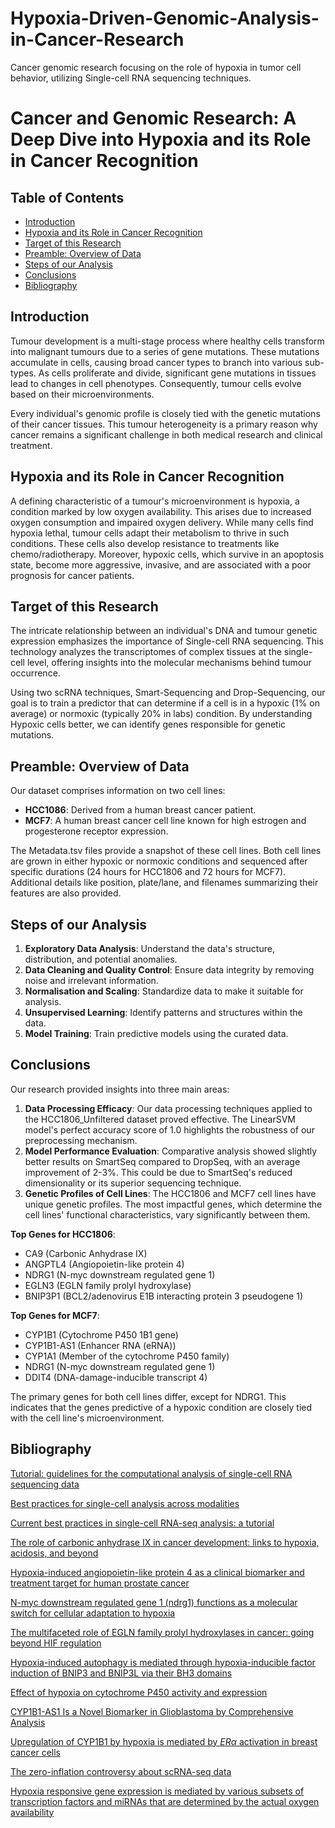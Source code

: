 # Hypoxia-Driven-Genomic-Analysis-in-Cancer-Research
Cancer genomic research focusing on the role of hypoxia in tumor cell behavior, utilizing Single-cell RNA sequencing techniques.

# Cancer and Genomic Research: A Deep Dive into Hypoxia and its Role in Cancer Recognition

## Table of Contents
- [Introduction](#introduction)
- [Hypoxia and its Role in Cancer Recognition](#hypoxia-and-its-role-in-cancer-recognition)
- [Target of this Research](#target-of-this-research)
- [Preamble: Overview of Data](#preamble-overview-of-data)
- [Steps of our Analysis](#steps-of-our-analysis)
- [Conclusions](#conclusions)
- [Bibliography](#bibliography)

## Introduction

Tumour development is a multi-stage process where healthy cells transform into malignant tumours due to a series of gene mutations. These mutations accumulate in cells, causing broad cancer types to branch into various sub-types. As cells proliferate and divide, significant gene mutations in tissues lead to changes in cell phenotypes. Consequently, tumour cells evolve based on their microenvironments.

Every individual's genomic profile is closely tied with the genetic mutations of their cancer tissues. This tumour heterogeneity is a primary reason why cancer remains a significant challenge in both medical research and clinical treatment.

## Hypoxia and its Role in Cancer Recognition

A defining characteristic of a tumour's microenvironment is hypoxia, a condition marked by low oxygen availability. This arises due to increased oxygen consumption and impaired oxygen delivery. While many cells find hypoxia lethal, tumour cells adapt their metabolism to thrive in such conditions. These cells also develop resistance to treatments like chemo/radiotherapy. Moreover, hypoxic cells, which survive in an apoptosis state, become more aggressive, invasive, and are associated with a poor prognosis for cancer patients.

## Target of this Research

The intricate relationship between an individual's DNA and tumour genetic expression emphasizes the importance of Single-cell RNA sequencing. This technology analyzes the transcriptomes of complex tissues at the single-cell level, offering insights into the molecular mechanisms behind tumour occurrence. 

Using two scRNA techniques, Smart-Sequencing and Drop-Sequencing, our goal is to train a predictor that can determine if a cell is in a hypoxic (1% on average) or normoxic (typically 20% in labs) condition. By understanding Hypoxic cells better, we can identify genes responsible for genetic mutations.

## Preamble: Overview of Data

Our dataset comprises information on two cell lines:

- **HCC1086**: Derived from a human breast cancer patient.
- **MCF7**: A human breast cancer cell line known for high estrogen and progesterone receptor expression.

The Metadata.tsv files provide a snapshot of these cell lines. Both cell lines are grown in either hypoxic or normoxic conditions and sequenced after specific durations (24 hours for HCC1806 and 72 hours for MCF7). Additional details like position, plate/lane, and filenames summarizing their features are also provided.

## Steps of our Analysis

1. **Exploratory Data Analysis**: Understand the data's structure, distribution, and potential anomalies.
2. **Data Cleaning and Quality Control**: Ensure data integrity by removing noise and irrelevant information.
3. **Normalisation and Scaling**: Standardize data to make it suitable for analysis.
4. **Unsupervised Learning**: Identify patterns and structures within the data.
5. **Model Training**: Train predictive models using the curated data.

## Conclusions

Our research provided insights into three main areas:

1. **Data Processing Efficacy**: Our data processing techniques applied to the HCC1806_Unfiltered dataset proved effective. The LinearSVM model's perfect accuracy score of 1.0 highlights the robustness of our preprocessing mechanism.
2. **Model Performance Evaluation**: Comparative analysis showed slightly better results on SmartSeq compared to DropSeq, with an average improvement of 2-3%. This could be due to SmartSeq's reduced dimensionality or its superior sequencing technique.
3. **Genetic Profiles of Cell Lines**: The HCC1806 and MCF7 cell lines have unique genetic profiles. The most impactful genes, which determine the cell lines' functional characteristics, vary significantly between them.

**Top Genes for HCC1806**:
- CA9 (Carbonic Anhydrase IX)
- ANGPTL4 (Angiopoietin-like protein 4)
- NDRG1 (N-myc downstream regulated gene 1)
- EGLN3 (EGLN family prolyl hydroxylase)
- BNIP3P1 (BCL2/adenovirus E1B interacting protein 3 pseudogene 1)

**Top Genes for MCF7**:
- CYP1B1 (Cytochrome P450 1B1 gene)
- CYP1B1-AS1 (Enhancer RNA (eRNA))
- CYP1A1 (Member of the cytochrome P450 family)
- NDRG1 (N-myc downstream regulated gene 1)
- DDIT4 (DNA-damage-inducible transcript 4)

The primary genes for both cell lines differ, except for NDRG1. This indicates that the genes predictive of a hypoxic condition are closely tied with the cell line's microenvironment.

## Bibliography

[Tutorial: guidelines for the computational analysis of single-cell RNA sequencing data](https://www.nature.com/articles/s41596-020-00409-w)

[Best practices for single-cell analysis across modalities](https://www.nature.com/articles/s41576-023-00586-w)

[Current best practices in single-cell RNA-seq analysis: a tutorial](https://www.embopress.org/doi/full/10.15252/msb.20188746)

[The role of carbonic anhydrase IX in cancer development: links to hypoxia, acidosis, and beyond](https://www.ncbi.nlm.nih.gov/pmc/articles/PMC6647366/)

[Hypoxia-induced angiopoietin-like protein 4 as a clinical biomarker and treatment target for human prostate cancer](https://pubmed.ncbi.nlm.nih.gov/28560449/)

[N-myc downstream regulated gene 1 (ndrg1) functions as a molecular switch for cellular adaptation to hypoxia](https://pubmed.ncbi.nlm.nih.gov/36214665/)

[The multifaceted role of EGLN family prolyl hydroxylases in cancer: going beyond HIF regulation](https://www.nature.com/articles/s41388-022-02378-8)

[Hypoxia-induced autophagy is mediated through hypoxia-inducible factor induction of BNIP3 and BNIP3L via their BH3 domains](https://pubmed.ncbi.nlm.nih.gov/19273585/)

[Effect of hypoxia on cytochrome P450 activity and expression](https://pubmed.ncbi.nlm.nih.gov/15180495/)

[CYP1B1-AS1 Is a Novel Biomarker in Glioblastoma by Comprehensive Analysis](https://www.hindawi.com/journals/dm/2021/8565943/)

[Upregulation of CYP1B1 by hypoxia is mediated by $ER\alpha$ activation in breast cancer cells](https://pubmed.ncbi.nlm.nih.gov/35812067/)

[The zero-inflation controversy about scRNA-seq data](https://genomebiology.biomedcentral.com/articles/10.1186/s13059-022-02601-5)

[Hypoxia responsive gene expression is mediated by various subsets of transcription factors and miRNAs that are determined by the actual oxygen availability](https://www.iris.sssup.it/bitstream/11382/326566/1/New%20Phytol%202011.pdf)
